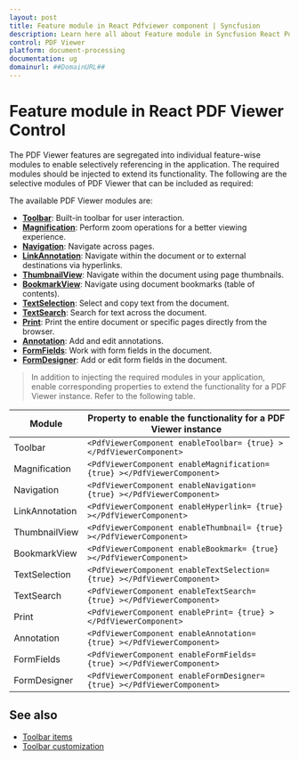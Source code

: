 ```yaml
---
layout: post
title: Feature module in React Pdfviewer component | Syncfusion
description: Learn here all about Feature module in Syncfusion React Pdfviewer component of Syncfusion Essential JS 2 and more.
control: PDF Viewer
platform: document-processing
documentation: ug
domainurl: ##DomainURL##
---
```


# Feature module in React PDF Viewer Control

The PDF Viewer features are segregated into individual feature-wise modules to enable selectively referencing in the application. The required modules should be injected to extend its functionality. The following are the selective modules of PDF Viewer that can be included as required:

The available PDF Viewer modules are:

* [**Toolbar**](./toolbar-customization/annotation-toolbar-customization): Built-in toolbar for user interaction.
* [**Magnification**](./magnification): Perform zoom operations for a better viewing experience.
* [**Navigation**](./interactive-pdf-navigation/page-navigation): Navigate across pages.
* [**LinkAnnotation**](./interactive-pdf-navigation/table-of-content-navigation): Navigate within the document or to external destinations via hyperlinks.
* [**ThumbnailView**](./interactive-pdf-navigation/page-thumbnail-navigation): Navigate within the document using page thumbnails.
* [**BookmarkView**](./interactive-pdf-navigation/bookmark-navigation): Navigate using document bookmarks (table of contents).
* [**TextSelection**](./textselection): Select and copy text from the document.
* [**TextSearch**](./text-search): Search for text across the document.
* [**Print**](./print): Print the entire document or specific pages directly from the browser.
* [**Annotation**](./annotations/text-markup-annotation): Add and edit annotations.
* [**FormFields**](./form-designer/create-programmatically): Work with form fields in the document.
* [**FormDesigner**](./form-designer/create-programmatically): Add or edit form fields in the document.

>In addition to injecting the required modules in your application, enable corresponding properties to extend the functionality for a PDF Viewer instance.
Refer to the following table.

| Module | Property to enable the functionality for a PDF Viewer instance |
|---|---|
|Toolbar|`<PdfViewerComponent enableToolbar= {true} ></PdfViewerComponent>`|
|Magnification|`<PdfViewerComponent enableMagnification= {true} ></PdfViewerComponent>`|
|Navigation|`<PdfViewerComponent enableNavigation= {true} ></PdfViewerComponent>`|
|LinkAnnotation|`<PdfViewerComponent enableHyperlink= {true} ></PdfViewerComponent>`|
|ThumbnailView|`<PdfViewerComponent enableThumbnail= {true} ></PdfViewerComponent>`|
|BookmarkView|`<PdfViewerComponent enableBookmark= {true} ></PdfViewerComponent>`|
|TextSelection|`<PdfViewerComponent enableTextSelection= {true} ></PdfViewerComponent>`|
|TextSearch|`<PdfViewerComponent enableTextSearch= {true} ></PdfViewerComponent>`|
|Print|`<PdfViewerComponent enablePrint= {true} ></PdfViewerComponent>`|
|Annotation|`<PdfViewerComponent enableAnnotation= {true} ></PdfViewerComponent>`|
|FormFields|`<PdfViewerComponent enableFormFields= {true} ></PdfViewerComponent>`|
|FormDesigner|`<PdfViewerComponent enableFormDesigner= {true} ></PdfViewerComponent>`|

## See also

* [Toolbar items](./toolbar)
* [Toolbar customization](./how-to/toolbar-customization)